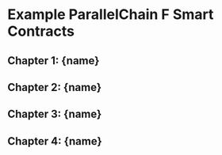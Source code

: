 # Example ParallelChain F Smart Contracts

## Chapter 1: {name}

## Chapter 2: {name}

## Chapter 3: {name}

## Chapter 4: {name}